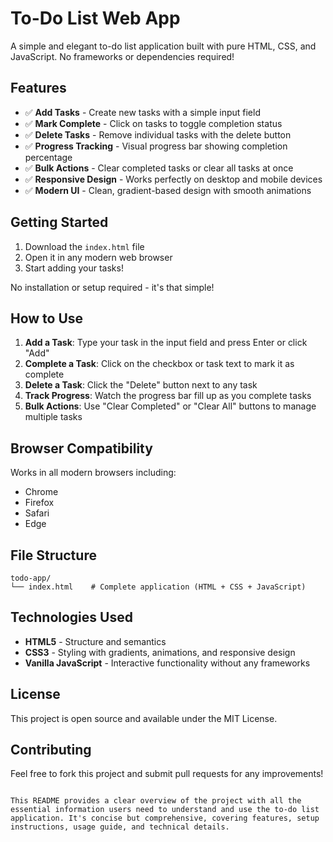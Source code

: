 # To-Do List Web App

A simple and elegant to-do list application built with pure HTML, CSS, and JavaScript. No frameworks or dependencies required!

## Features

- ✅ **Add Tasks** - Create new tasks with a simple input field
- ✅ **Mark Complete** - Click on tasks to toggle completion status
- ✅ **Delete Tasks** - Remove individual tasks with the delete button
- ✅ **Progress Tracking** - Visual progress bar showing completion percentage
- ✅ **Bulk Actions** - Clear completed tasks or clear all tasks at once
- ✅ **Responsive Design** - Works perfectly on desktop and mobile devices
- ✅ **Modern UI** - Clean, gradient-based design with smooth animations

## Getting Started

1. Download the `index.html` file
2. Open it in any modern web browser
3. Start adding your tasks!

No installation or setup required - it's that simple!

## How to Use

1. **Add a Task**: Type your task in the input field and press Enter or click "Add"
2. **Complete a Task**: Click on the checkbox or task text to mark it as complete
3. **Delete a Task**: Click the "Delete" button next to any task
4. **Track Progress**: Watch the progress bar fill up as you complete tasks
5. **Bulk Actions**: Use "Clear Completed" or "Clear All" buttons to manage multiple tasks

## Browser Compatibility

Works in all modern browsers including:
- Chrome
- Firefox
- Safari
- Edge

## File Structure

```
todo-app/
└── index.html    # Complete application (HTML + CSS + JavaScript)
```

## Technologies Used

- **HTML5** - Structure and semantics
- **CSS3** - Styling with gradients, animations, and responsive design
- **Vanilla JavaScript** - Interactive functionality without any frameworks

## License

This project is open source and available under the MIT License.

## Contributing

Feel free to fork this project and submit pull requests for any improvements!
```

This README provides a clear overview of the project with all the essential information users need to understand and use the to-do list application. It's concise but comprehensive, covering features, setup instructions, usage guide, and technical details.